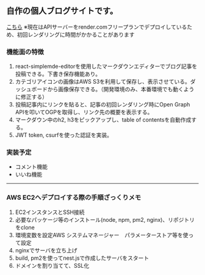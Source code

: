 ## 自作の個人ブログサイトです。
[こちら](https://my-blog-olive-ten.vercel.app/)
※現在はAPIサーバーをrender.comフリープランでデプロイしているため、初回レンダリングに時間がかかることがあります

### 機能面の特徴
1. react-simplemde-editorを使用したマークダウンエディターでブログ記事を投稿できる。下書き保存機能あり。
2. カテゴリアイコンの画像はAWS S3を利用して保存し、表示させている。ダッシュボードから画像保存できる。（開発環境のみ、本番環境でも動くように修正する）
3. 投稿記事内にリンクを貼ると、記事の初回レンダリング時にOpen Graph APIを叩いてOGPを取得し、リンク先の概要を表示する。
4. マークダウン中のh2, h3をピックアップし、table of contentsを自動作成する。
5. JWT token, csurfを使った認証を実装。

### 実装予定
- コメント機能
- いいね機能


------------------------------------

### AWS EC2へデプロイする際の手順ざっくりメモ
1. EC2インスタンスとSSH接続
2. 必要なパッケージ等のインストール(node, npm, pm2, nginx)、リポジトリをclone
3. 環境変数を設定AWS システムマネージャー　パラメーターストア等を使って設定
4. nginxでサーバを立ち上げ
5. build, pm2を使ってnest.jsで作成したサーバをスタート
6. ドメインを割り当てて、SSL化